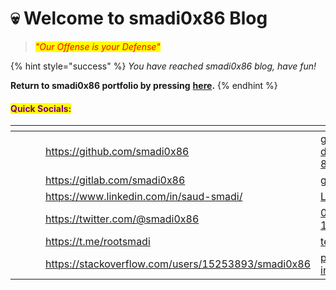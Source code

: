 # 💀 Welcome to smadi0x86 Blog

> _<mark style="color:red;">"Our Offense is your Defense"</mark>_

{% hint style="success" %}
_You have reached smadi0x86 blog, have fun!_&#x20;

**Return to smadi0x86 portfolio by pressing** [**here**](https://smadi0x86.me)**.**
{% endhint %}

#### <mark style="color:purple;">Quick Socials:</mark>

<table data-view="cards"><thead><tr><th></th><th></th><th></th><th data-hidden data-card-target data-type="content-ref"></th><th data-hidden data-card-cover data-type="files"></th></tr></thead><tbody><tr><td></td><td></td><td></td><td><a href="https://github.com/smadi0x86">https://github.com/smadi0x86</a></td><td><a href=".gitbook/assets/github-on-the-hunt-for-a-new-diversity-lead-developers-techworld-github-universe-png-800_450.png">github-on-the-hunt-for-a-new-diversity-lead-developers-techworld-github-universe-png-800_450.png</a></td></tr><tr><td></td><td></td><td></td><td><a href="https://gitlab.com/smadi0x86">https://gitlab.com/smadi0x86</a></td><td><a href=".gitbook/assets/gitlab.png">gitlab.png</a></td></tr><tr><td></td><td></td><td></td><td><a href="https://www.linkedin.com/in/saud-smadi/">https://www.linkedin.com/in/saud-smadi/</a></td><td><a href=".gitbook/assets/Linkedin-Logo.png">Linkedin-Logo.png</a></td></tr><tr><td></td><td></td><td></td><td><a href="https://twitter.com/@smadi0x86">https://twitter.com/@smadi0x86</a></td><td><a href=".gitbook/assets/08207a1a4c3383abed17d2995786c44959ceaa91-1140x620.png">08207a1a4c3383abed17d2995786c44959ceaa91-1140x620.png</a></td></tr><tr><td></td><td></td><td></td><td><a href="https://t.me/rootsmadi">https://t.me/rootsmadi</a></td><td><a href=".gitbook/assets/telegram-logo-featured-1.jpg">telegram-logo-featured-1.jpg</a></td></tr><tr><td></td><td></td><td></td><td><a href="https://stackoverflow.com/users/15253893/smadi0x86">https://stackoverflow.com/users/15253893/smadi0x86</a></td><td><a href=".gitbook/assets/pngtree-stackoverflow-icon-design-vector-png-image_5460933.png">pngtree-stackoverflow-icon-design-vector-png-image_5460933.png</a></td></tr></tbody></table>
